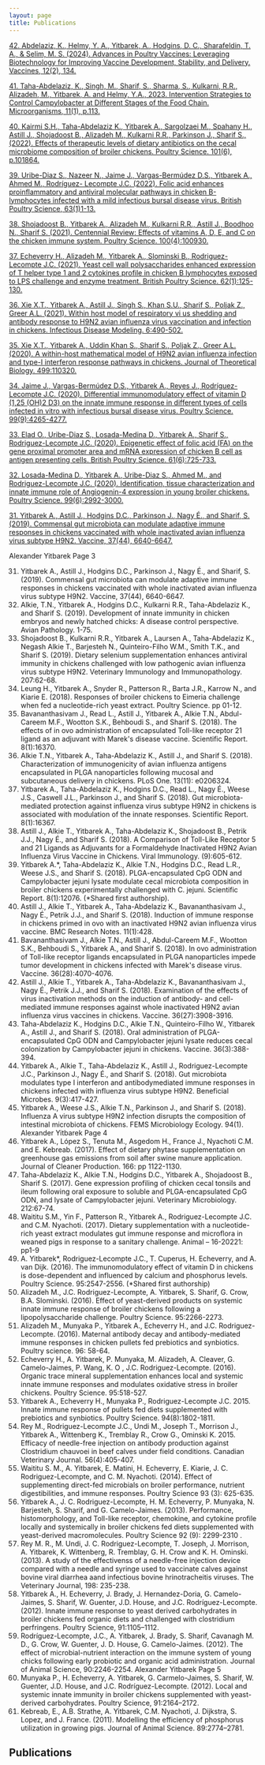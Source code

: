 ```yaml
---
layout: page
title: Publications
---
```


<a href="https://doi.org/10.3390/vaccines12020134" target="_blank">42. Abdelaziz, K., Helmy, Y. A., Yitbarek, A., Hodgins, D. C., Sharafeldin, T. A., & Selim, M. S. (2024). Advances in Poultry Vaccines: Leveraging Biotechnology for Improving Vaccine Development, Stability, and Delivery. Vaccines, 12(2), 134.</a>

<a href="https://doi.org/10.3390/vaccines12020134" target="_blank">41. Taha-Abdelaziz, K., Singh, M., Sharif, S., Sharma, S., Kulkarni, R.R., Alizadeh, M., Yitbarek, A. and Helmy, Y.A., 2023. Intervention Strategies to Control Campylobacter at Different Stages of the Food Chain. Microorganisms, 11(1), p.113.</a>

<a href="https://doi.org/10.1016/j.psj.2022.101864" target="_blank">40. Kairmi S.H., Taha-Abdelaziz K., Yitbarek A., Sargolzaei M., Spahany H., Astill J., Shojadoost B., Alizadeh M., Kulkarni R.R., Parkinson J., Sharif S., (2022). Effects of therapeutic levels of dietary antibiotics on the cecal microbiome composition of broiler chickens. Poultry Science. 101(6), p.101864.</a>

<a href="https://doi.org/10.1080/00071668.2021.1958298" target="_blank">39. Uribe-Diaz S., Nazeer N., Jaime J., Vargas-Bermúdez D.S., Yitbarek A., Ahmed M., Rodríguez- Lecompte J.C. (2022). Folic acid enhances proinflammatory and antiviral molecular pathways in chicken B-lymphocytes infected with a mild infectious bursal disease virus. British Poultry Science, 63(1)1-13.</a>

<a href="https://doi.org/10.1016/j.psj.2020.12.027" target="_blank">38. Shojadoost B., Yitbarek A., Alizadeh M., Kulkarni R.R., Astill J., Boodhoo N., Sharif S. (2021). Centennial Review: Effects of vitamins A, D, E, and C on the chicken immune system. Poultry Science. 100(4):100930.</a>

<a href="https://doi.org/10.1080/00071668.2020.1817328" target="_blank">37. Echeverry H., Alizadeh M., Yitbarek A., Slominski B., Rodriguez-Lecompte J.C. (2021). Yeast cell wall polysaccharides enhanced expression of T helper type 1 and 2 cytokines profile in chicken B lymphocytes exposed to LPS challenge and enzyme treatment. British Poultry Science. 62(1):125-130.</a>

<a href="https://doi.org/10.1016/j.idm.2021.02.005" target="_blank">36. Xie X.T., Yitbarek A., Astill J., Singh S., Khan S.U., Sharif S., Poljak Z., Greer A.L. (2021). Within host model of respiratory vi us shedding and antibody response to H9N2 avian influenza virus vaccination and infection in chickens. Infectious Disease Modeling. 6:490-502.</a>

<a href="https://doi.org/10.1016/j.jtbi.2020.110320" target="_blank">35. Xie X.T., Yitbarek A., Uddin Khan S., Sharif S., Poljak Z., Greer A.L. (2020). A within-host mathematical model of H9N2 avian influenza infection and type-I interferon response pathways in chickens. Journal of Theoretical Biology. 499:110320.</a>

<a href="https://doi.org/10.1016/j.psj.2020.06.006" target="_blank">34. Jaime J., Vargas-Bermúdez D.S., Yitbarek A., Reyes J., Rodríguez-Lecompte J.C. (2020). Differential immunomodulatory effect of vitamin D (1,25 (OH)2 D3) on the innate immune response in different types of cells infected in vitro with infectious bursal disease virus. Poultry Science. 99(9):4265-4277.</a>

<a href="https://doi.org/10.1080/00071668.2020.1799332" target="_blank">33. Elad O., Uribe-Diaz S., Losada-Medina D., Yitbarek A., Sharif S., Rodriguez-Lecompte J.C. (2020). Epigenetic effect of folic acid (FA) on the gene proximal promoter area and mRNA expression of chicken B cell as antigen presenting cells. British Poultry Science. 61(6):725-733.</a>

<a href="https://doi.org/10.1016/j.psj.2020.03.022" target="_blank">32. Losada-Medina D., Yitbarek A., Uribe-Diaz S., Ahmed M., and Rodriguez-Lecompte J.C. (2020). Identification, tissue characterization and innate immune role of Angiogenin-4 expression in young broiler chickens. Poultry Science. 99(6):2992-3000.</a>

<a href="https://doi.org/10.1016/j.vaccine.2019.09.046" target="_blank">31. Yitbarek A., Astill J., Hodgins D.C., Parkinson J., Nagy É., and Sharif, S. (2019). Commensal gut microbiota can modulate adaptive immune responses in chickens vaccinated with whole inactivated avian influenza virus subtype H9N2. Vaccine, 37(44), 6640-6647.</a>

Alexander Yitbarek Page 3

31. Yitbarek A., Astill J., Hodgins D.C., Parkinson J., Nagy É., and Sharif, S. (2019). Commensal gut
microbiota can modulate adaptive immune responses in chickens vaccinated with whole inactivated
avian influenza virus subtype H9N2. Vaccine, 37(44), 6640-6647.
30. Alkie, T.N., Yitbarek A., Hodgins D.C., Kulkarni R.R., Taha-Abdelaziz K., and Sharif S. (2019).
Development of innate immunity in chicken embryos and newly hatched chicks: A disease control
perspective. Avian Pathology. 1-75.
29. Shojadoost B., Kulkarni R.R., Yitbarek A., Laursen A., Taha-Abdelaziz K., Negash Alkie T., Barjesteh
N., Quinteiro-Filho W.M., Smith T.K., and Sharif S. (2019). Dietary selenium supplementation
enhances antiviral immunity in chickens challenged with low pathogenic avian influenza virus subtype
H9N2. Veterinary Immunology and Immunopathology. 207:62-68.
28. Leung H., Yitbarek A., Snyder R., Patterson R., Barta J.R., Karrow N., and Kiarie E. (2018).
Responses of broiler chickens to Eimeria challenge when fed a nucleotide-rich yeast extract. Poultry
Science. pp 01-12.
27. Bavananthasivam J., Read L., Astill J., Yitbarek A., Alkie T.N., Abdul-Careem M.F., Wootton S.K.,
Behboudi S., and Sharif S. (2018). The effects of in ovo administration of encapsulated Toll-like
receptor 21 ligand as an adjuvant with Marek's disease vaccine. Scientific Report. 8(1):16370.
26. Alkie T.N., Yitbarek A., Taha-Abdelaziz K., Astill J., and Sharif S. (2018). Characterization of
immunogenicity of avian influenza antigens encapsulated in PLGA nanoparticles following mucosal
and subcutaneous delivery in chickens. PLoS One. 13(11): e0206324.
25. Yitbarek A., Taha-Abdelaziz K., Hodgins D.C., Read L., Nagy É., Weese J.S., Caswell J.L., Parkinson
J., and Sharif S. (2018). Gut microbiota-mediated protection against influenza virus subtype H9N2 in
chickens is associated with modulation of the innate responses. Scientific Report. 8(1):16367.
24. Astill J., Alkie T., Yitbarek A., Taha-Abdelaziz K., Shojadoost B., Petrik J.J., Nagy É., and Sharif S.
(2018). A Comparison of Toll-Like Receptor 5 and 21 Ligands as Adjuvants for a Formaldehyde
Inactivated H9N2 Avian Influenza Virus Vaccine in Chickens. Viral Immunology. (9):605-612.
23. Yitbarek A.*, Taha-Abdelaziz K., Alkie T.N., Hodgins D.C., Read L.R., Weese J.S., and Sharif S.
(2018). PLGA-encapsulated CpG ODN and Campylobacter jejuni lysate modulate cecal microbiota
composition in broiler chickens experimentally challenged with C. jejuni. Scientific Report. 8(1):12076.
(*Shared first authorship).
22. Astill J., Alkie T., Yitbarek A., Taha-Abdelaziz K., Bavananthasivam J., Nagy É., Petrik J.J., and Sharif
S. (2018). Induction of immune response in chickens primed in ovo with an inactivated H9N2 avian
influenza virus vaccine. BMC Research Notes. 11(1):428.
21. Bavananthasivam J., Alkie T.N., Astill J., Abdul-Careem M.F., Wootton S.K., Behboudi S.,
Yitbarek A., and Sharif S. (2018). In ovo administration of Toll-like receptor ligands encapsulated in
PLGA nanoparticles impede tumor development in chickens infected with Marek's disease virus.
Vaccine. 36(28):4070-4076.
20. Astill J., Alkie T., Yitbarek A., Taha-Abdelaziz K., Bavananthasivam J., Nagy É., Petrik J.J., and
Sharif S. (2018). Examination of the effects of virus inactivation methods on the induction of
antibody- and cell-mediated immune responses against whole inactivated H9N2 avian influenza virus
vaccines in chickens. Vaccine. 36(27):3908-3916.
19. Taha-Abdelaziz K., Hodgins D.C., Alkie T.N., Quinteiro-Filho W., Yitbarek A., Astill J.,
and Sharif S. (2018). Oral administration of PLGA-encapsulated CpG ODN and
Campylobacter jejuni lysate reduces cecal colonization by Campylobacter jejuni in chickens.
Vaccine. 36(3):388-394.
18. Yitbarek A., Alkie T., Taha-Abdelaziz K., Astill J., Rodriguez-Lecompte J.C., Parkinson
J., Nagy É., and Sharif S. (2018). Gut microbiota modulates type I interferon and antibodymediated
immune responses in chickens infected with influenza virus subtype H9N2. Beneficial
Microbes. 9(3):417-427.
17. Yitbarek A., Weese J.S., Alkie T.N., Parkinson J., and Sharif S. (2018). Influenza A virus
subtype H9N2 infection disrupts the composition of intestinal microbiota of chickens. FEMS
Microbiology Ecology. 94(1).
Alexander Yitbarek Page 4
16. Yitbarek A., López S., Tenuta M., Asgedom H., France J., Nyachoti C.M. and E. Kebreab.
(2017). Effect of dietary phytase supplementation on greenhouse gas emissions from soil after
swine manure application. Journal of Cleaner Production. 166: pp 1122-1130.
15. Taha-Abdelaziz K., Alkie T.N., Hodgins D.C., Yitbarek A., Shojadoost B., Sharif S. (2017).
Gene expression profiling of chicken cecal tonsils and ileum following oral exposure to
soluble and PLGA-encapsulated CpG ODN, and lysate of Campylobacter jejuni. Veterinary
Microbiology. 212:67-74.
14. Waititu S.M., Yin F., Patterson R., Yitbarek A., Rodriguez-Lecompte J.C. and C.M. Nyachoti.
(2017). Dietary supplementation with a nucleotide-rich yeast extract modulates gut immune response
and microflora in weaned pigs in response to a sanitary challenge. Animal – 16-20221: pp1-9
13. A. Yitbarek*, Rodriguez-Lecompte J.C., T. Cuperus, H. Echeverry, and A. van Dijk.
(2016). The immunomodulatory effect of vitamin D in chickens is dose-dependent and
influenced by calcium and phosphorus levels. Poultry Science. 95:2547-2556. (*Shared first
authorship)
12. Alizadeh M., J.C. Rodriguez-Lecompte, A. Yitbarek, S. Sharif, G. Crow, B.A. Slominski.
(2016). Effect of yeast-derived products on systemic innate immune response of broiler
chickens following a lipopolysaccharide challenge. Poultry Science. 95:2266-2273.
11. Alizadeh M., Munyaka P., Yitbarek A., Echeverry H., and J.C. Rodriguez-Lecompte.
(2016). Maternal antibody decay and antibody-mediated immune responses in chicken pullets
fed prebiotics and synbiotics. Poultry science. 96: 58-64.
10. Echeverry H., A. Yitbarek, P. Munyaka, M. Alizadeh, A. Cleaver, G. Camelo-Jaimes, P.
Wang, K. O , J.C. Rodriguez-Lecompte. (2016). Organic trace mineral supplementation
enhances local and systemic innate immune responses and modulates oxidative stress in
broiler chickens. Poultry Science. 95:518-527.
9. Yitbarek A., Echeverry H., Munyaka P., Rodriguez-Lecompte J.C. 2015. Innate immune
response of pullets fed diets supplemented with prebiotics and synbiotics. Poultry Science.
94(8):1802-1811.
8. Rey M., Rodriguez-Lecompte J.C., Undi M., Joseph T., Morrison J., Yitbarek A.,
Wittenberg K., Tremblay R., Crow G., Ominski K. 2015. Efficacy of needle-free injection on
antibody production against Clostridium chauvoei in beef calves under field conditions.
Canadian Veterinary Journal. 56(4):405-407.
7. Waititu S. M., A. Yitbarek, E. Matini, H. Echeverry, E. Kiarie, J. C. Rodriguez-Lecompte,
and C. M. Nyachoti. (2014). Effect of supplementing direct-fed microbials on broiler
performance, nutrient digestibilities, and immune responses. Poultry Science 93 (3): 625-635.
6. Yitbarek A., J. C. Rodriguez-Lecompte, H. M. Echeverry, P. Munyaka, N. Barjesteh, S.
Sharif, and G. Camelo-Jaimes. (2013). Performance, histomorphology, and Toll-like receptor,
chemokine, and cytokine profile locally and systemically in broiler chickens fed diets
supplemented with yeast-derived macromolecules. Poultry Science 92 (9): 2299-2310 .
5. Rey M. R., M. Undi, J. C. Rodriguez-Lecompte, T. Joseph, J. Morrison, A. Yitbarek, K.
Wittenberg, R. Tremblay, G. H. Crow and K. H. Ominski. (2013). A study of the effectivenss
of a needle-free injection device compared with a needle and syringe used to vaccinate calves
against bovine viral diarrhea aand infectious bovine hrinotracheitis viruses. The Veterinary
Journal, 198: 235-238.
4. Yitbarek A., H. Echeverry, J. Brady, J. Hernandez-Doria, G. Camelo-Jaimes, S. Sharif, W.
Guenter, J.D. House, and J.C. Rodríguez-Lecompte. (2012). Innate immune response to yeast
derived carbohydrates in broiler chickens fed organic diets and challenged with clostridium
perfringens. Poultry Science, 91:1105–1112.
3. Rodríguez-Lecompte, J.C., A. Yitbarek, J. Brady, S. Sharif, Cavanagh M. D., G. Crow, W.
Guenter, J. D. House, G. Camelo-Jaimes. (2012). The effect of microbial-nutrient interaction
on the immune system of young chicks following early probiotic and organic acid
administration. Journal of Animal Science, 90:2246-2254.
Alexander Yitbarek Page 5
2. Munyaka P., H. Echeverry, A. Yitbarek, G. Carmelo-Jaimes, S. Sharif, W. Guenter, J.D.
House, and J.C. Rodríguez-Lecompte. (2012). Local and systemic innate immunity in broiler
chickens supplemented with yeast-derived carbohydrates. Poultry Science, 91:2164–2172.
1. Kebreab, E., A.B. Strathe, A. Yitbarek, C.M. Nyachoti, J. Dijkstra, S. Lopez, and J. France.
(2011). Modelling the efficiency of phosphorus utilization in growing pigs. Journal of Animal
Science. 89:2774–2781.
## Publications

